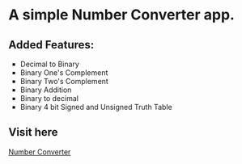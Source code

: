 # A simple Number Converter app.

## Added Features:
  <ul type="square">
    <li>Decimal to Binary</li>
    <li>Binary One's Complement</li>
    <li>Binary Two's Complement</li>
    <li>Binary Addition</li>
    <li>Binary to decimal</li>
    <li>Binary 4 bit Signed and Unsigned Truth Table</li>
</ul>

## Visit here
<a href="https://superior-prog.github.io/number-converter" target="_blank">Number Converter</a>

